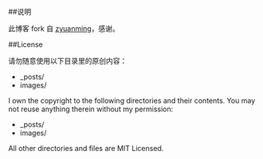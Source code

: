 
##说明

此博客 fork 自 [zyuanming](https://github.com/zyuanming/zyuanming.github.io)，感谢。

##License

请勿随意使用以下目录里的原创内容：
*   _posts/
*   images/

I own the copyright to the following directories and their contents.  You may not reuse anything therein without my permission:
*   _posts/
*   images/

All other directories and files are MIT Licensed.




